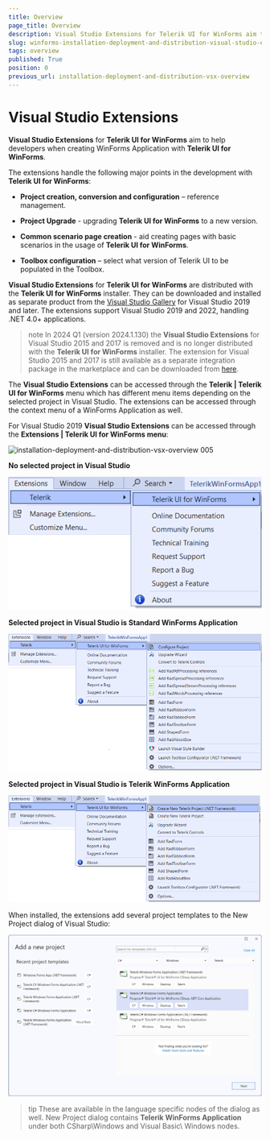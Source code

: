 ```yaml
---
title: Overview
page_title: Overview
description: Visual Studio Extensions for Telerik UI for WinForms aim to help developers when creating WinForms Application with Telerik UI for WinForms.
slug: winforms-installation-deployment-and-distribution-visual-studio-extensions
tags: overview
published: True
position: 0
previous_url: installation-deployment-and-distribution-vsx-overview
---
```


# Visual Studio Extensions

__Visual Studio Extensions__ for __Telerik UI for WinForms__ aim to help developers when creating WinForms Application with __Telerik UI for WinForms__.

The extensions handle the following major points in the development with __Telerik UI for WinForms__:

* __Project creation, conversion and configuration__ – reference management.

* __Project Upgrade__ - upgrading __Telerik UI for WinForms__ to a new version.

* __Common scenario page creation__ - aid creating pages with basic scenarios in the usage of __Telerik UI for WinForms__.

* __Toolbox configuration__ – select what version of Telerik UI to be populated in the Toolbox.

__Visual Studio Extensions__ for __Telerik UI for WinForms__ are distributed with the __Telerik UI for WinForms__ installer. They can be downloaded and installed as separate product from the [Visual Studio Gallery](https://visualstudiogallery.msdn.microsoft.com/) for Visual Studio 2019 and later. The extensions support Visual Studio 2019 and 2022, handling .NET 4.0+ applications.

>note In 2024 Q1 (version 2024.1.130) the __Visual Studio Extensions__ for Visual Studio 2015 and 2017 is removed and is no longer distributed with the __Telerik UI for WinForms__ installer. The extension for Visual Studio 2015 and 2017 is still available as a separate integration package in the marketplace and can be downloaded from [here](https://marketplace.visualstudio.com/items?itemName=TelerikInc.ProgressWinFormsVSExtensions).

The __Visual Studio Extensions__ can be accessed through the __Telerik | Telerik UI for WinForms__ menu which has different menu items depending on the selected project in Visual Studio. The extensions can be accessed through the context menu of a WinForms Application as well.

For Visual Studio 2019 **Visual Studio Extensions** can be accessed through the **Extensions | Telerik UI for WinForms menu**:

![installation-deployment-and-distribution-vsx-overview 005](images/installation-deployment-and-distribution-vsx-overview005.png)

__No selected project in Visual Studio__

![installation-deployment-and-distribution-vsx-overview 001](images/installation-deployment-and-distribution-vsx-overview001.png)

__Selected project in Visual Studio is Standard WinForms Application__

![installation-deployment-and-distribution-vsx-overview 002](images/installation-deployment-and-distribution-vsx-overview002.png)

__Selected project in Visual Studio is Telerik WinForms Application__

![installation-deployment-and-distribution-vsx-overview 003](images/installation-deployment-and-distribution-vsx-overview003.png)

When installed, the extensions add several project templates to the New Project dialog of Visual Studio:

![installation-deployment-and-distribution-vsx-overview 004](images/installation-deployment-and-distribution-vsx-overview004.png)

>tip These are available in the language specific nodes of the dialog as well. New Project dialog contains __Telerik WinForms Application__ under both CSharp\Windows and Visual Basic\ Windows nodes.
